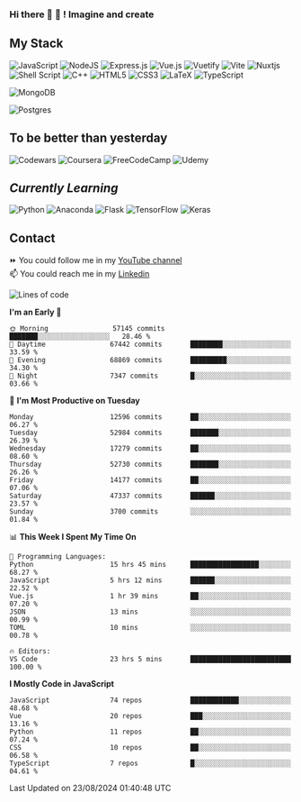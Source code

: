 ### Hi there 👋 🤖 ! Imagine and create

## My Stack
![JavaScript](https://img.shields.io/badge/javascript-%23323330.svg?style=for-the-badge&logo=javascript&logoColor=%23F7DF1E) ![NodeJS](https://img.shields.io/badge/node.js-6DA55F?style=for-the-badge&logo=node.js&logoColor=white) <img alt="Express.js" src="https://img.shields.io/badge/express.js%20-%23404d59.svg?&style=for-the-badge"/> ![Vue.js](https://img.shields.io/badge/vuejs-%2335495e.svg?style=for-the-badge&logo=vuedotjs&logoColor=%234FC08D) ![Vuetify](https://img.shields.io/badge/Vuetify-1867C0?style=for-the-badge&logo=vuetify&logoColor=AEDDFF) ![Vite](https://img.shields.io/badge/vite-%23646CFF.svg?style=for-the-badge&logo=vite&logoColor=white) ![Nuxtjs](https://img.shields.io/badge/Nuxt-002E3B?style=for-the-badge&logo=nuxtdotjs&logoColor=#00DC82) ![Shell Script](https://img.shields.io/badge/shell_script-%23121011.svg?style=for-the-badge&logo=gnu-bash&logoColor=white) ![C++](https://img.shields.io/badge/c++-%2300599C.svg?style=for-the-badge&logo=c%2B%2B&logoColor=white) ![HTML5](https://img.shields.io/badge/html5-%23E34F26.svg?style=for-the-badge&logo=html5&logoColor=white) ![CSS3](https://img.shields.io/badge/css3-%231572B6.svg?style=for-the-badge&logo=css3&logoColor=white) ![LaTeX](https://img.shields.io/badge/latex-%23008080.svg?style=for-the-badge&logo=latex&logoColor=white) ![TypeScript](https://img.shields.io/badge/typescript-%23007ACC.svg?style=for-the-badge&logo=typescript&logoColor=white)
<div>
  <img alt="MongoDB" src ="https://img.shields.io/badge/MongoDB-%234ea94b.svg?&style=for-the-badge&logo=mongodb&logoColor=white"/>
  
  ![Postgres](https://img.shields.io/badge/postgres-%23316192.svg?style=for-the-badge&logo=postgresql&logoColor=white)
</div>

## To be better than yesterday
![Codewars](https://img.shields.io/badge/Codewars-B1361E?style=for-the-badge&logo=codewars&logoColor=grey)
  ![Coursera](https://img.shields.io/badge/Coursera-%230056D2.svg?style=for-the-badge&logo=Coursera&logoColor=white)
  ![FreeCodeCamp](https://img.shields.io/badge/Freecodecamp-%23123.svg?&style=for-the-badge&logo=freecodecamp&logoColor=green)
  ![Udemy](https://img.shields.io/badge/Udemy-A435F0?style=for-the-badge&logo=Udemy&logoColor=white)

## *Currently Learning*
![Python](https://img.shields.io/badge/python-3670A0?style=for-the-badge&logo=python&logoColor=ffdd54) ![Anaconda](https://img.shields.io/badge/Anaconda-%2344A833.svg?style=for-the-badge&logo=anaconda&logoColor=white) 
![Flask](https://img.shields.io/badge/flask-%23000.svg?style=for-the-badge&logo=flask&logoColor=white) ![TensorFlow](https://img.shields.io/badge/TensorFlow-%23FF6F00.svg?style=for-the-badge&logo=TensorFlow&logoColor=white) ![Keras](https://img.shields.io/badge/Keras-%23D00000.svg?style=for-the-badge&logo=Keras&logoColor=white)

## Contact
⏩ You could follow me in my <a href="https://www.youtube.com/c/ViktorJimenezF" target="blank">YouTube channel</a>   <br>
📫 You could reach me in my <a href="https://www.linkedin.com/in/victorjuanjimenez/" target="blank">Linkedin</a>  

<!--START_SECTION:waka-->
![Lines of code](https://img.shields.io/badge/From%20Hello%20World%20I%27ve%20Written-342.7%20million%20lines%20of%20code-blue)

**I'm an Early 🐤** 

```text
🌞 Morning                57145 commits       ███████░░░░░░░░░░░░░░░░░░   28.46 % 
🌆 Daytime                67442 commits       ████████░░░░░░░░░░░░░░░░░   33.59 % 
🌃 Evening                68869 commits       █████████░░░░░░░░░░░░░░░░   34.30 % 
🌙 Night                  7347 commits        █░░░░░░░░░░░░░░░░░░░░░░░░   03.66 % 
```
📅 **I'm Most Productive on Tuesday** 

```text
Monday                   12596 commits       ██░░░░░░░░░░░░░░░░░░░░░░░   06.27 % 
Tuesday                  52984 commits       ███████░░░░░░░░░░░░░░░░░░   26.39 % 
Wednesday                17279 commits       ██░░░░░░░░░░░░░░░░░░░░░░░   08.60 % 
Thursday                 52730 commits       ███████░░░░░░░░░░░░░░░░░░   26.26 % 
Friday                   14177 commits       ██░░░░░░░░░░░░░░░░░░░░░░░   07.06 % 
Saturday                 47337 commits       ██████░░░░░░░░░░░░░░░░░░░   23.57 % 
Sunday                   3700 commits        ░░░░░░░░░░░░░░░░░░░░░░░░░   01.84 % 
```


📊 **This Week I Spent My Time On** 

```text
💬 Programming Languages: 
Python                   15 hrs 45 mins      █████████████████░░░░░░░░   68.27 % 
JavaScript               5 hrs 12 mins       ██████░░░░░░░░░░░░░░░░░░░   22.52 % 
Vue.js                   1 hr 39 mins        ██░░░░░░░░░░░░░░░░░░░░░░░   07.20 % 
JSON                     13 mins             ░░░░░░░░░░░░░░░░░░░░░░░░░   00.99 % 
TOML                     10 mins             ░░░░░░░░░░░░░░░░░░░░░░░░░   00.78 % 

🔥 Editors: 
VS Code                  23 hrs 5 mins       █████████████████████████   100.00 % 
```

**I Mostly Code in JavaScript** 

```text
JavaScript               74 repos            ████████████░░░░░░░░░░░░░   48.68 % 
Vue                      20 repos            ███░░░░░░░░░░░░░░░░░░░░░░   13.16 % 
Python                   11 repos            ██░░░░░░░░░░░░░░░░░░░░░░░   07.24 % 
CSS                      10 repos            ██░░░░░░░░░░░░░░░░░░░░░░░   06.58 % 
TypeScript               7 repos             █░░░░░░░░░░░░░░░░░░░░░░░░   04.61 % 
```




 Last Updated on 23/08/2024 01:40:48 UTC
<!--END_SECTION:waka-->

<!--
**ViktorJJF/ViktorJJF** is a ✨ _special_ ✨ repository because its `README.md` (this file) appears on your GitHub profile.



Here are some ideas to get you started:

- 🔭 I’m currently working on ...
- 🌱 I’m currently learning ...
- 👯 I’m looking to collaborate on ...
- 🤔 I’m looking for help with ...
- 💬 Ask me about ...
- 📫 How to reach me: ...
- 😄 Pronouns: ...
- ⚡ Fun fact: ...
-->
